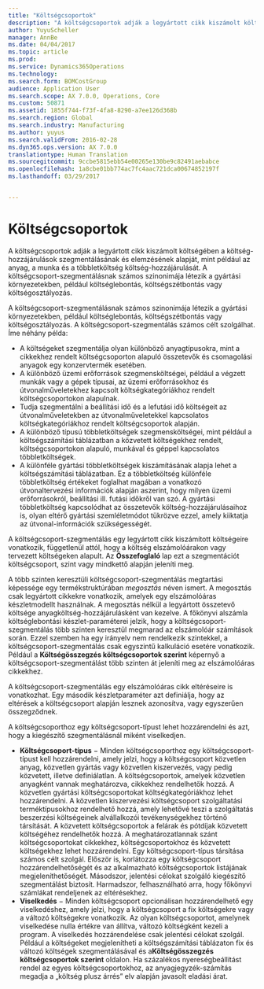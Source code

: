 ```yaml
---
title: "Költségcsoportok"
description: "A költségcsoportok adják a legyártott cikk kiszámolt költségében a költség-hozzájárulások szegmentálásának és elemzésének alapját, mint például az anyag, a munka és a többletköltség költség-hozzájárulását. A költségcsoport-szegmentálásnak számos szinonimája létezik a gyártási környezetekben, például költséglebontás, költségszétbontás vagy költségosztályozás."
author: YuyuScheller
manager: AnnBe
ms.date: 04/04/2017
ms.topic: article
ms.prod: 
ms.service: Dynamics365Operations
ms.technology: 
ms.search.form: BOMCostGroup
audience: Application User
ms.search.scope: AX 7.0.0, Operations, Core
ms.custom: 50871
ms.assetid: 1855f744-f73f-4fa8-8290-a7ee126d368b
ms.search.region: Global
ms.search.industry: Manufacturing
ms.author: yuyus
ms.search.validFrom: 2016-02-28
ms.dyn365.ops.version: AX 7.0.0
translationtype: Human Translation
ms.sourcegitcommit: 9ccbe5815ebb54e00265e130be9c82491aebabce
ms.openlocfilehash: 1a8cbe01bb774ac7fc4aac721dca00674852197f
ms.lasthandoff: 03/29/2017


---
```


# <a name="cost-groups"></a>Költségcsoportok

A költségcsoportok adják a legyártott cikk kiszámolt költségében a költség-hozzájárulások szegmentálásának és elemzésének alapját, mint például az anyag, a munka és a többletköltség költség-hozzájárulását. A költségcsoport-szegmentálásnak számos szinonimája létezik a gyártási környezetekben, például költséglebontás, költségszétbontás vagy költségosztályozás. 

A költségcsoport-szegmentálásnak számos szinonimája létezik a gyártási környezetekben, például költséglebontás, költségszétbontás vagy költségosztályozás. A költségcsoport-szegmentálás számos célt szolgálhat. Íme néhány példa:

-   A költségeket szegmentálja olyan különböző anyagtípusokra, mint a cikkekhez rendelt költségcsoporton alapuló összetevők és csomagolási anyagok egy konzervtermék esetében.
-   A különböző üzemi erőforrások szegmensköltségei, például a végzett munkák vagy a gépek típusai, az üzemi erőforrásokhoz és útvonalműveletekhez kapcsolt költségkategóriákhoz rendelt költségcsoportokon alapulnak.
-   Tudja szegmentálni a beállítási idő és a lefutási idő költségeit az útvonalműveletekben az útvonalműveletekkel kapcsolatos költségkategóriákhoz rendelt költségcsoportok alapján.
-   A különböző típusú többletköltségek szegmensköltségei, mint például a költségszámítási táblázatban a közvetett költségekhez rendelt, költségcsoportokon alapuló, munkával és géppel kapcsolatos többletköltségek.
-   A különféle gyártási többletköltségek kiszámításának alapja lehet a költségszámítási táblázatban. Ez a többletköltség különféle többletköltség értékeket foglalhat magában a vonatkozó útvonaltervezési információk alapján aszerint, hogy milyen üzemi erőforrásokról, beállítási ill. futási időkről van szó. A gyártási többletköltség kapcsolódhat az összetevők költség-hozzájárulásaihoz is, olyan eltérő gyártási szemléletmódot tükrözve ezzel, amely kiiktatja az útvonal-információk szükségességét.

A költségcsoport-szegmentálás egy legyártott cikk kiszámított költségeire vonatkozik, függetlenül attól, hogy a költség elszámolóárakon vagy tervezett költségeken alapult. Az **Összefoglaló** lap ezt a szegmentációt költségcsoport, szint vagy mindkettő alapján jeleníti meg. 

A több szinten keresztüli költségcsoport-szegmentálás megtartási képessége egy termékstruktúrában *megosztás* néven ismert. A megosztás csak legyártott cikkekre vonatkozik, amelyek egy elszámolóáras készletmodellt használnak. A megosztás nélkül a legyártott összetevő költsége anyagköltség-hozzájárulásként van kezelve. A főkönyvi alszámla költséglebontási készlet-paraméterei jelzik, hogy a költségcsoport-szegmentálás több szinten keresztül megmarad az elszámolóár számítások során. Ezzel szemben ha egy irányelv nem rendelkezik szintekkel, a költségcsoport-szegmentálás csak egyszintű kalkuláció esetére vonatkozik. Például a **Költségösszegzés költségcsoportok szerint** képernyő a költségcsoport-szegmentálást több szinten át jeleníti meg az elszámolóáras cikkekhez. 

A költségcsoport-szegmentálás egy elszámolóáras cikk eltéréseire is vonatkozhat. Egy második készletparaméter azt definiálja, hogy az eltérések a költségcsoport alapján lesznek azonosítva, vagy egyszerűen összegződnek. 

A költségcsoporthoz egy költségcsoport-típust lehet hozzárendelni és azt, hogy a kiegészítő szegmentálásnál miként viselkedjen.

-   **Költségcsoport-típus** − Minden költségcsoporthoz egy költségcsoport-típust kell hozzárendelni, amely jelzi, hogy a költségcsoport közvetlen anyag, közvetlen gyártás vagy közvetlen kiszervezés, vagy pedig közvetett, illetve definiálatlan. A költségcsoportok, amelyek közvetlen anyagként vannak meghatározva, cikkekhez rendelhetők hozzá. A közvetlen gyártási költségcsoportokat költségkategóriákhoz lehet hozzárendelni. A közvetlen kiszervezési költségcsoport szolgáltatási terméktípusokhoz rendelhető hozzá, amely lehetővé teszi a szolgáltatás beszerzési költségeinek alvállalkozói tevékenységekhez történő társítását. A közvetett költségcsoportok a felárak és pótdíjak közvetett költségéhez rendelhetők hozzá. A meghatározatlannak szánt költségcsoportokat cikkekhez, költségcsoportokhoz és közvetett költségekhez lehet hozzárendelni. Egy költségcsoport-típus társítása számos célt szolgál. Először is, korlátozza egy költségcsoport hozzárendelhetőségét és az alkalmazható költségcsoportok listájának megjeleníthetőségét. Másodszor, jelentési célokat szolgáló kiegészítő szegmentálást biztosít. Harmadszor, felhasználható arra, hogy főkönyvi számlákat rendeljenek az eltérésekhez.
-   **Viselkedés** − Minden költségcsoport opcionálisan hozzárendelhető egy viselkedéshez, amely jelzi, hogy a költségcsoport a fix költségekre vagy a változó költségekre vonatkozik. Az olyan költségcsoportot, amelynek viselkedése nulla értékre van állítva, változó költségként kezeli a program. A viselkedés hozzárendelése csak jelentési célokat szolgál. Például a költségeket megjelenítheti a költségszámítási táblázaton fix és változó költségek szegmentálásával és a**Költségösszegzés költségcsoportok szerint** oldalon. Ha százalékos nyereségbeállítást rendel az egyes költségcsoportokhoz, az anyagjegyzék-számítás megadja a „költség plusz árrés” elv alapján javasolt eladási árat.



